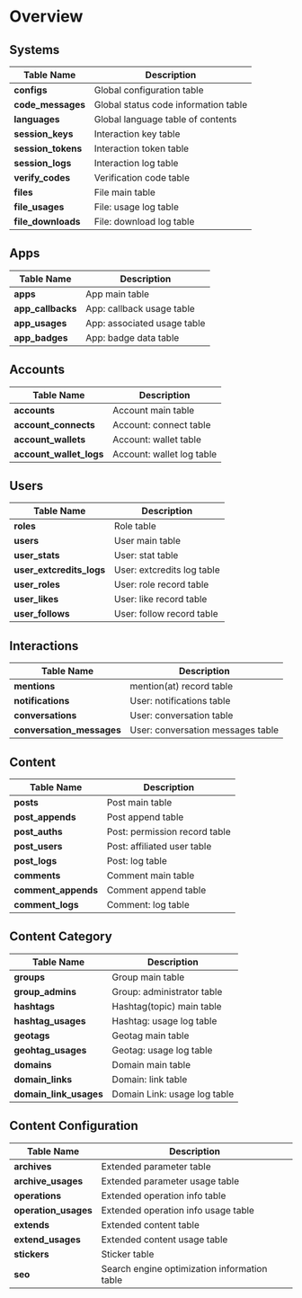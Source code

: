 # Overview

## Systems

| Table Name | Description |
| --- | --- |
| **configs** | Global configuration table |
| **code_messages** | Global status code information table |
| **languages** | Global language table of contents |
| **session_keys** | Interaction key table |
| **session_tokens** | Interaction token table |
| **session_logs** | Interaction log table |
| **verify_codes** | Verification code table |
| **files** | File main table |
| **file_usages** | File: usage log table |
| **file_downloads** | File: download log table |

## Apps

| Table Name | Description |
| --- | --- |
| **apps** | App main table |
| **app_callbacks** | App: callback usage table |
| **app_usages** | App: associated usage table |
| **app_badges** | App: badge data table |

## Accounts

| Table Name | Description |
| --- | --- |
| **accounts** | Account main table |
| **account_connects** | Account: connect table |
| **account_wallets** | Account: wallet table |
| **account_wallet_logs** | Account: wallet log table |

## Users

| Table Name | Description |
| --- | --- |
| **roles** | Role table |
| **users** | User main table |
| **user_stats** | User: stat table |
| **user_extcredits_logs** | User: extcredits log table |
| **user_roles** | User: role record table |
| **user_likes** | User: like record table |
| **user_follows** | User: follow record table |

## Interactions

| Table Name | Description |
| --- | --- |
| **mentions** | mention(at) record table |
| **notifications** | User: notifications table |
| **conversations** | User: conversation table |
| **conversation_messages** | User: conversation messages table |

## Content

| Table Name | Description |
| --- | --- |
| **posts** | Post main table |
| **post_appends** | Post append table |
| **post_auths** | Post: permission record table |
| **post_users** | Post: affiliated user table |
| **post_logs** | Post: log table |
| **comments** | Comment main table |
| **comment_appends** | Comment append table |
| **comment_logs** | Comment: log table |

## Content Category

| Table Name | Description |
| --- | --- |
| **groups** | Group main table |
| **group_admins** | Group: administrator table |
| **hashtags** | Hashtag(topic) main table |
| **hashtag_usages** | Hashtag: usage log table |
| **geotags** | Geotag main table |
| **geohtag_usages** | Geotag: usage log table |
| **domains** | Domain main table |
| **domain_links** | Domain: link table |
| **domain_link_usages** | Domain Link: usage log table |

## Content Configuration

| Table Name | Description |
| --- | --- |
| **archives** | Extended parameter table |
| **archive_usages** | Extended parameter usage table |
| **operations** | Extended operation info table |
| **operation_usages** | Extended operation info usage table |
| **extends** | Extended content table |
| **extend_usages** | Extended content usage table |
| **stickers** | Sticker table |
| **seo** | Search engine optimization information table |

